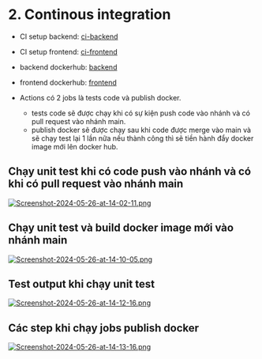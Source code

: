 # 2. Continous integration
- CI setup backend: [ci-backend](https://github.com/DoTruong1/vdt-backend/blob/main/.github/workflows/ci-test.yml)
- CI setup frontend: [ci-frontend](https://github.com/DoTruong1/vdt-frontend/blob/main/.github/workflows/publish-image.yml)
- backend dockerhub: [backend](https://hub.docker.com/repository/docker/dotruong1910/backend/general)
- frontend dockerhub: [frontend](https://hub.docker.com/repository/docker/dotruong1910/frontend/general)

- Actions có 2 jobs là tests code và publish docker.
  -  tests code sẽ được chạy khi có sự kiện push code vào nhánh và có pull request vào nhánh main.
  - publish docker sẽ được chạy sau khi code được merge vào main và sẽ chạy test lại 1 lần nữa nếu thành công thì sẽ tiền hành đẩy docker image mới lên docker hub.
## Chạy unit test khi có code push vào nhánh và có khi có pull request vào nhánh main
[![Screenshot-2024-05-26-at-14-02-11.png](https://i.postimg.cc/P5nKXx36/Screenshot-2024-05-26-at-14-02-11.png)](https://postimg.cc/1fMDM9Z6)
## Chạy unit test và build docker image mới vào nhánh main
[![Screenshot-2024-05-26-at-14-10-05.png](https://i.postimg.cc/brBnZ690/Screenshot-2024-05-26-at-14-10-05.png)](https://postimg.cc/8fLc3m3s)

## Test output khi chạy unit test
[![Screenshot-2024-05-26-at-14-12-16.png](https://i.postimg.cc/pdz3k49T/Screenshot-2024-05-26-at-14-12-16.png)](https://postimg.cc/5H9P2PSd)

## Các step khi chạy jobs publish docker
[![Screenshot-2024-05-26-at-14-13-16.png](https://i.postimg.cc/qBbDc4mw/Screenshot-2024-05-26-at-14-13-16.png)](https://postimg.cc/DmGcnk34)